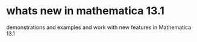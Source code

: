 # whats new in mathematica 13.1
 demonstrations and examples and work with new features in Mathematica 13.1
